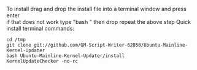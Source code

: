 To install drag and drop the install file into a terminal window and press enter<br>
if that does not work type "bash " then drop repeat the above step
Quick install terminal commands:<br>
<pre><code>cd /tmp
git clone git://github.com/GM-Script-Writer-62850/Ubuntu-Mainline-Kernel-Updater
bash Ubuntu-Mainline-Kernel-Updater/install
KernelUpdateChecker -no-rc</code></pre>
